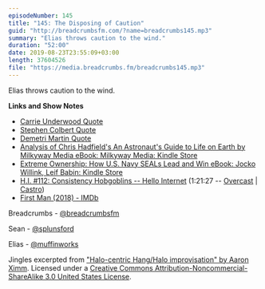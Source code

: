 ```yaml
---
episodeNumber: 145
title: "145: The Disposing of Caution"
guid: "http://breadcrumbsfm.com/?name=breadcrumbs145.mp3"
summary: "Elias throws caution to the wind."
duration: "52:00"
date: 2019-08-23T23:55:09+03:00
length: 37604526
file: "https://media.breadcrumbs.fm/breadcrumbs145.mp3"
---
```

Elias throws caution to the wind.

**Links and Show Notes**
- [Carrie Underwood Quote](https://quotefancy.com/quote/1451946/Carrie-Underwood-Throw-caution-to-the-wind-and-just-do-it)
- [Stephen Colbert Quote](https://quotefancy.com/quote/909104/Stephen-Colbert-Never-throw-caution-to-the-wind-It-could-whip-back-into-your-eyes-and)
- [Demetri Martin Quote](https://quotefancy.com/quote/1313822/Demetri-Martin-Whenever-I-throw-caution-to-the-wind-I-make-sure-I-m-facing-the-right-way)
- [Analysis of Chris Hadfield's An Astronaut's Guide to Life on Earth by Milkyway Media eBook: Milkyway Media: Kindle Store](http://www.amazon.com/dp/B079C88Q75/?tag=breadcrumbsfm-20)
- [Extreme Ownership: How U.S. Navy SEALs Lead and Win eBook: Jocko Willink, Leif Babin: Kindle Store](http://www.amazon.com/dp/B0739PYQSS/?tag=breadcrumbsfm-20)
- [H.I. #112: Consistency Hobgoblins -- Hello Internet](http://www.hellointernet.fm/podcast/112) (1:21:27 -- [Overcast](https://overcast.fm/+B1qy2MHGg/1:21:27) | [Castro](https://castro.fm/episode/NMiFTc#1:21:27))
- [First Man (2018) - IMDb](https://www.imdb.com/title/tt1213641/)

Breadcrumbs - [@breadcrumbsfm](https://twitter.com/breadcrumbsfm)

Sean - [@splunsford](https://twitter.com/splunsford)

Elias - [@muffinworks](https://twitter.com/muffinworks)

Jingles excerpted from ["Halo-centric Hang/Halo improvisation" by Aaron Ximm](http://freemusicarchive.org/music/aaron_ximm/handpans_and_the_hang/). Licensed under a [Creative Commons Attribution-Noncommercial-ShareAlike 3.0 United States License](http://creativecommons.org/licenses/by-nc-sa/3.0/us/).